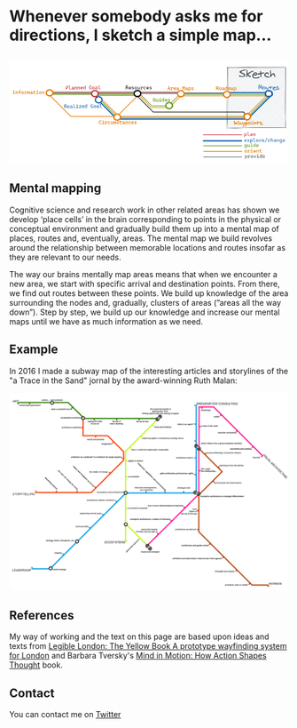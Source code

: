 # Whenever somebody asks me for directions, I sketch a simple map...

![Sketched Navigation](images/SketchedNavigation.png)
---

## Mental mapping

Cognitive science and research work in other related areas has shown we develop ‘place cells’ in the brain corresponding to points in the physical or conceptual environment and gradually build them up into a mental map of places, routes and, eventually, areas. 
The mental map we build revolves around the relationship between memorable locations and routes insofar as they are relevant to our needs. 


The way our brains mentally map areas means that when we encounter a new area, we start with specific arrival and destination points. 
From there, we find out routes between these points. We build up knowledge of the area surrounding the nodes and, gradually, clusters of areas (”areas all the way down”). Step by step, we build up our knowledge and increase our mental maps until we have as much information as we need.

## Example

In 2016 I made a subway map of the interesting articles and storylines of the  "a Trace in the Sand" jornal by the award-winning Ruth Malan:

[![Ruth Malan's Journal](images/RuthMalanJournal.svg)](https://raw.githubusercontent.com/mapbakery/mapbakery.github.io/e5561679e47ddd982f04a89e7f202d1897b01a72/images/RuthMalanJournal.svg)

## References

My way of working and the text on this page are based upon ideas and texts from [Legible London: The Yellow Book A prototype wayfinding system for London](http://content.tfl.gov.uk/ll-yellow-book.pdf) and Barbara Tversky's [Mind in Motion: How Action Shapes Thought](https://www.skeptic.com/science-salon/mind-in-motion-how-action-shapes-thought/) book.


## Contact
You can contact me on [Twitter](https://twitter.com/mapbakery)

